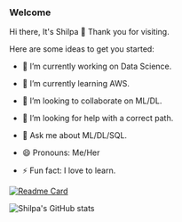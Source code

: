 ### Welcome 
Hi there, It's Shilpa 👋
Thank you for visiting.


Here are some ideas to get you started:

- 🔭 I’m currently working on Data Science.
- 🌱 I’m currently learning AWS.
- 👯 I’m looking to collaborate on ML/DL.
- 🤔 I’m looking for help with a correct path.
- 💬 Ask me about ML/DL/SQL.

- 😄 Pronouns: Me/Her
- ⚡ Fun fact: I love to learn.



[![Readme Card](https://github-readme-stats.vercel.app/api/pin/?username=shi-star)](https://github.com/shi-star/github-readme-stats)





![Shilpa's GitHub stats](https://github-readme-stats.vercel.app/api?username=shi-star&show_icons=true&theme=merko)

